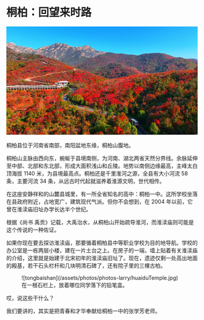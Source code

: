 # 桐柏：回望来时路

![tongbaishan](/assets/photos/photos-larry/tongbaihongye.jpg)

<!-- ??? note "杜思高：桐柏山遇雨"

    我走在山道上<br>
    突然跑过来的风<br>
    把周围的林木摇得嘎吱嘎吱<br>
    这些叹息的声音<br>
    从经年风寒筑巢的身上发出<br>
    松树，枫杨<br>
    它们都昂扬着葱绿的身姿<br>
    像我无数的小伙伴<br>
    与我一一在少年的光阴里相聚<br>
    雨水被闪电指引着扑来<br>
    仿佛就是亲人的一次悲壮别离<br>
    就像在灵隐寺畔雷峰塔旁<br>
    一座山瞬间就被法术之水淹没 -->

桐柏县位于河南省南部，南阳盆地东缘，桐柏山腹地。

桐柏山主脉由西向东，蜿蜒于县境南侧，为河南、湖北两省天然分界线。余脉延伸至中部、北部和东北部，形成大面积浅山和丘陵。地势以南侧边缘最高，主峰太白顶海拔 1140 米，为县境最高点。桐柏还是千里淮河之源，全县有大小河流 58 条，主要河流 34 条，从远古时代起就滋养着淮源文明，世代相传。

在这座安静祥和的山麓县城里，有一所全省知名的高中：桐柏一中。这所学校坐落在县政府附近，占地宽广，建筑现代气派。但你不会想到，在 2004 年以前，它曾在淮渎庙旧址办学长达半个世纪。

根据《尚书 禹贡》记载，大禹治水，从桐柏山开始疏导淮河，而淮渎庙则可能是这个传说的一种佐证。

如果你现在要去探访淮渎庙，那要循着桐柏县中等职业学校为目的地导航。学校的办公室是一栋两层小楼，建在一片土台之上。在房子的一端，墙上贴着有关淮渎庙的介绍，这里就是始建于北宋初年的淮渎庙旧址了。现在，遗迹仅剩一处高出地面的殿基，若干石头栏杆和几块明清石碑了，还有院子里的三棵古柏。

<figure markdown="span">
  ![tongbaishan](/assets/photos/photos-larry/huaiduTemple.jpg)
  <figcaption>在一根石栏上，放着哪位同学落下的铅笔盒。</figcaption>
</figure>

哎，说这些干什么？

我们要讲的，其实是把青春和才华奉献给桐柏一中的张学芳老师。
